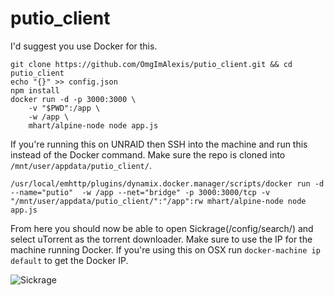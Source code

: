 # putio_client

I'd suggest you use Docker for this.

````
git clone https://github.com/OmgImAlexis/putio_client.git && cd putio_client
echo "{}" >> config.json
npm install
docker run -d -p 3000:3000 \
    -v "$PWD":/app \
    -w /app \
    mhart/alpine-node node app.js
````

If you're running this on UNRAID then SSH into the machine and run this instead of the Docker command.
Make sure the repo is cloned into `/mnt/user/appdata/putio_client/`.
````
/usr/local/emhttp/plugins/dynamix.docker.manager/scripts/docker run -d --name="putio"  -w /app --net="bridge" -p 3000:3000/tcp -v "/mnt/user/appdata/putio_client/":"/app":rw mhart/alpine-node node app.js
````

From here you should now be able to open Sickrage(/config/search/) and select uTorrent as the torrent downloader.
Make sure to use the IP for the machine running Docker. If you're using this on OSX run `docker-machine ip default` to get the Docker IP.

![Sickrage](http://i.imgur.com/JXoeC5i.png)
